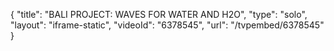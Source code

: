 {
    "title": "BALI PROJECT: WAVES FOR WATER AND H2O",
    "type": "solo",
    "layout": "iframe-static",
    "videoId": "6378545",
    "url": "\/tvpembed\/6378545"
}
